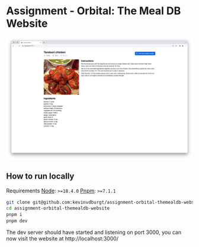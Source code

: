 # Assignment - Orbital: The Meal DB Website

![Screenshot](https://raw.githubusercontent.com/kevinvdburgt/assignment-orbital-themealdb-website/development/assets/screenshot.png)

## How to run locally

Requirements
[Node](https://nodejs.org/en/): `>=18.4.0`
[Pnpm](https://pnpm.io): `>=7.1.1`

```bash
git clone git@github.com:kevinvdburgt/assignment-orbital-themealdb-website.git
cd assignment-orbital-themealdb-website
pnpm i
pnpm dev
```

The dev server should have started and listening on port 3000, you can now visit the website at http://localhost:3000/
